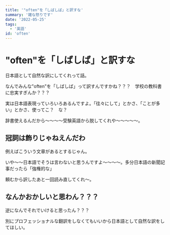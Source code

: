 ```yaml
---
title: '"often"を「しばしば」と訳すな'
summary: '雑な怒りです'
date: '2022-05-25'
tags: 
  - '英語'
id: 'often'
---
```


# "often"を「しばしば」と訳すな
日本語として自然な訳にしてくれって話。

なんでみんな"often"を「しばしば」って訳すんですかね？？？　学校の教科書に忠実すぎんか？？？

実は日本語表現っていろいろあるんですよ。「往々にして」とかさ、「ことが多い」とかさ、使ってこ？　な？



辞書使えるんだから～～～～受験英語から脱してくれや～～～～～。

## 冠詞は飾りじゃねえんだわ
例えばこういう文章があるとするじゃん。

いや～～日本語でそうは言わないと思うんですよ～～～～。多分日本語の新聞記事だったら「強権的な」

頼むから訳したあと一回読み直してくれ～。

## なんかおかしいと思わん？？？
逆になんでそれでいけると思ったん？？？

別にプロフェッショナルな翻訳をしなくてもいいから日本語として自然な訳をしてほしい。